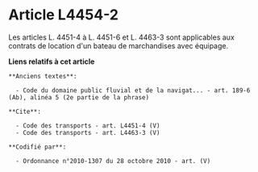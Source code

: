 # Article L4454-2

Les articles L. 4451-4 à L. 4451-6 et L. 4463-3 sont applicables aux contrats de location d'un bateau de marchandises avec
équipage.

**Liens relatifs à cet article**

	**Anciens textes**:

	  - Code du domaine public fluvial et de la navigat... - art. 189-6 (Ab), alinéa 5 (2e partie de la phrase)

	**Cite**:

	  - Code des transports - art. L4451-4 (V)
	  - Code des transports - art. L4463-3 (V)

	**Codifié par**:

	  - Ordonnance n°2010-1307 du 28 octobre 2010 - art. (V)
